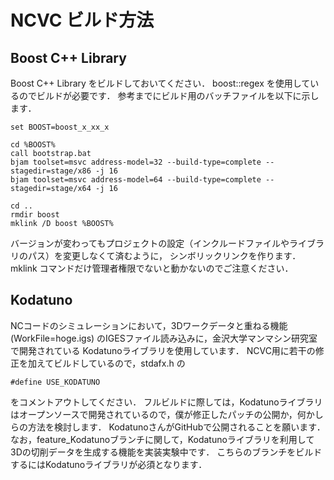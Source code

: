# NCVC ビルド方法

## Boost C++ Library
Boost C++ Library をビルドしておいてください．
boost::regex を使用しているのでビルドが必要です．
参考までにビルド用のバッチファイルを以下に示します．

    set BOOST=boost_x_xx_x
    
    cd %BOOST%
    call bootstrap.bat
    bjam toolset=msvc address-model=32 --build-type=complete --stagedir=stage/x86 -j 16
    bjam toolset=msvc address-model=64 --build-type=complete --stagedir=stage/x64 -j 16
    
    cd ..
    rmdir boost
    mklink /D boost %BOOST%

バージョンが変わってもプロジェクトの設定（インクルードファイルやライブラリのパス）を変更しなくて済むように，
シンボリックリンクを作ります．
mklink コマンドだけ管理者権限でないと動かないのでご注意ください．

## Kodatuno
NCコードのシミュレーションにおいて，3Dワークデータと重ねる機能
(WorkFile=hoge.igs)
のIGESファイル読み込みに，金沢大学マンマシン研究室で開発されている Kodatunoライブラリを使用しています．
NCVC用に若干の修正を加えてビルドしているので，stdafx.h の

    #define USE_KODATUNO

をコメントアウトしてください．
フルビルドに際しては，Kodatunoライブラリはオープンソースで開発されているので，僕が修正したパッチの公開か，何かしらの方法を検討します．
KodatunoさんがGitHubで公開されることを願います．  
なお，feature_Kodatunoブランチに関して，Kodatunoライブラリを利用して3Dの切削データを生成する機能を実装実験中です．
こちらのブランチをビルドするにはKodatunoライブラリが必須となります．

